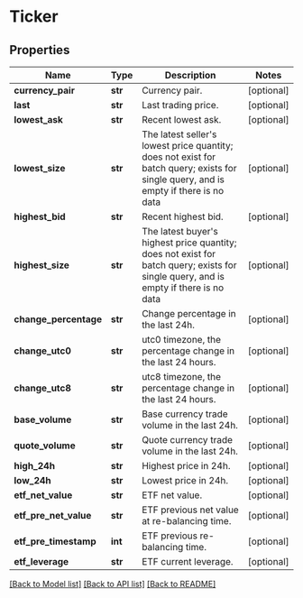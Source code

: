 # Ticker

## Properties
Name | Type | Description | Notes
------------ | ------------- | ------------- | -------------
**currency_pair** | **str** | Currency pair. | [optional] 
**last** | **str** | Last trading price. | [optional] 
**lowest_ask** | **str** | Recent lowest ask. | [optional] 
**lowest_size** | **str** | The latest seller&#39;s lowest price quantity; does not exist for batch query; exists for single query, and is empty if there is no data | [optional] 
**highest_bid** | **str** | Recent highest bid. | [optional] 
**highest_size** | **str** | The latest buyer&#39;s highest price quantity; does not exist for batch query; exists for single query, and is empty if there is no data | [optional] 
**change_percentage** | **str** | Change percentage in the last 24h. | [optional] 
**change_utc0** | **str** | utc0 timezone, the percentage change in the last 24 hours. | [optional] 
**change_utc8** | **str** | utc8 timezone, the percentage change in the last 24 hours. | [optional] 
**base_volume** | **str** | Base currency trade volume in the last 24h. | [optional] 
**quote_volume** | **str** | Quote currency trade volume in the last 24h. | [optional] 
**high_24h** | **str** | Highest price in 24h. | [optional] 
**low_24h** | **str** | Lowest price in 24h. | [optional] 
**etf_net_value** | **str** | ETF net value. | [optional] 
**etf_pre_net_value** | **str** | ETF previous net value at re-balancing time. | [optional] 
**etf_pre_timestamp** | **int** | ETF previous re-balancing time. | [optional] 
**etf_leverage** | **str** | ETF current leverage. | [optional] 

[[Back to Model list]](../README.md#documentation-for-models) [[Back to API list]](../README.md#documentation-for-api-endpoints) [[Back to README]](../README.md)


